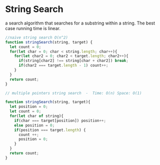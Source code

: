 # String Search
a search algorithm that searches for a substring within a string. The best case running time is linear.

```js
//naive string search O(n^2)
function stringSearch(string, target) {
  let count = 0;
  for(let char = 0; char < string.length; char++){
    for(let char2 = 0; char2 < target.length; char2++){
      if(string[char2] !== string[char + char2]) break;
      if(char2 === target.length - 1) count++;
    }
  }
  return count;
}
```
```js
// multiple pointers string search  -  Time: O(n) Space: O(1)

function stringSearch(string, target){
  let position = 0;
  let count = 0;
  for(let char of string){
    if(char === target[position]) position++; 
    else position = 0;
    if(position === target.length) {
      count ++;
      position = 0;
    }
  }
  return count;
}


```
